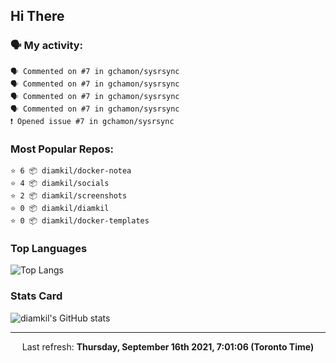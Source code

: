 ## Hi There

### 🗣 My activity:

```
🗣 Commented on #7 in gchamon/sysrsync
🗣 Commented on #7 in gchamon/sysrsync
🗣 Commented on #7 in gchamon/sysrsync
🗣 Commented on #7 in gchamon/sysrsync
❗️ Opened issue #7 in gchamon/sysrsync
```

### Most Popular Repos:

```
⭐️ 6 📦 diamkil/docker-notea
⭐️ 4 📦 diamkil/socials
⭐️ 2 📦 diamkil/screenshots
⭐️ 0 📦 diamkil/diamkil
⭐️ 0 📦 diamkil/docker-templates
```

### Top Languages

![Top Langs](https://github-readme-stats.vercel.app/api/top-langs/?username=diamkil&layout=compact&langs_count=10)

### Stats Card

![diamkil's GitHub stats](https://github-readme-stats.vercel.app/api?username=diamkil&count_private=true&show_icons=true)

---

<p align="center">
  Last refresh: 
  <b>Thursday, September 16th 2021, 7:01:06 (Toronto Time)</b>
</p>
